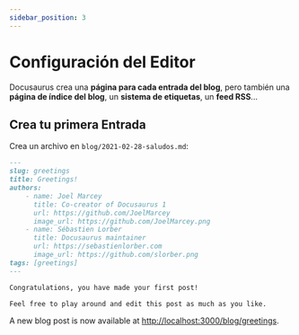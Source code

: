 ```yaml
---
sidebar_position: 3
---
```


# Configuración del Editor

Docusaurus crea una **página para cada entrada del blog**, pero también una **página de índice del blog**, un **sistema de etiquetas**, un **feed RSS**...

## Crea tu primera Entrada

Crea un archivo en `blog/2021-02-28-saludos.md`:

```md title="blog/2021-02-28-greetings.md"
---
slug: greetings
title: Greetings!
authors:
    - name: Joel Marcey
      title: Co-creator of Docusaurus 1
      url: https://github.com/JoelMarcey
      image_url: https://github.com/JoelMarcey.png
    - name: Sébastien Lorber
      title: Docusaurus maintainer
      url: https://sebastienlorber.com
      image_url: https://github.com/slorber.png
tags: [greetings]
---

Congratulations, you have made your first post!

Feel free to play around and edit this post as much as you like.
```

A new blog post is now available at [http://localhost:3000/blog/greetings](http://localhost:3000/blog/greetings).
